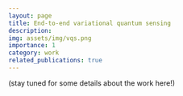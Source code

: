 ```yaml
---
layout: page
title: End-to-end variational quantum sensing
description: 
img: assets/img/vqs.png
importance: 1
category: work
related_publications: true
---
```


(stay tuned for some details about the work here!)
